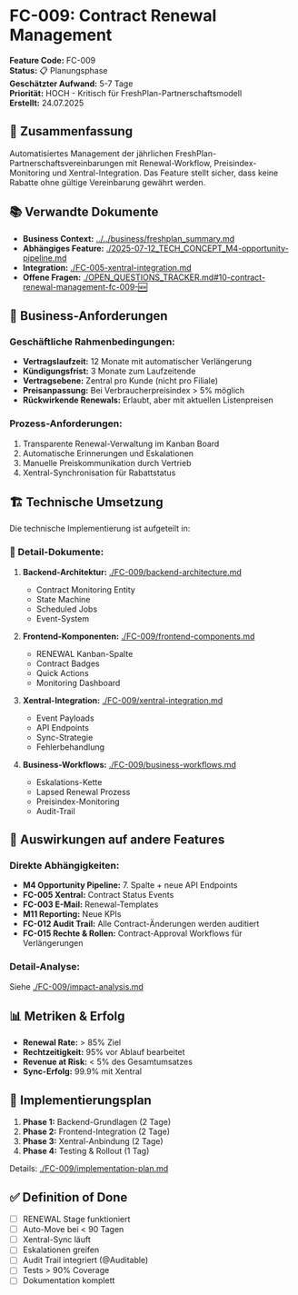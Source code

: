 # FC-009: Contract Renewal Management

**Feature Code:** FC-009  
**Status:** 📋 Planungsphase  
**Geschätzter Aufwand:** 5-7 Tage  
**Priorität:** HOCH - Kritisch für FreshPlan-Partnerschaftsmodell  
**Erstellt:** 24.07.2025  

## 🎯 Zusammenfassung

Automatisiertes Management der jährlichen FreshPlan-Partnerschaftsvereinbarungen mit Renewal-Workflow, Preisindex-Monitoring und Xentral-Integration. Das Feature stellt sicher, dass keine Rabatte ohne gültige Vereinbarung gewährt werden.

## 📚 Verwandte Dokumente

- **Business Context:** [../../business/freshplan_summary.md](../../business/freshplan_summary.md)
- **Abhängiges Feature:** [./2025-07-12_TECH_CONCEPT_M4-opportunity-pipeline.md](./2025-07-12_TECH_CONCEPT_M4-opportunity-pipeline.md)
- **Integration:** [./FC-005-xentral-integration.md](./FC-005-xentral-integration.md)
- **Offene Fragen:** [./OPEN_QUESTIONS_TRACKER.md#10-contract-renewal-management-fc-009-🆕](./OPEN_QUESTIONS_TRACKER.md#10-contract-renewal-management-fc-009-🆕)

## 💼 Business-Anforderungen

### Geschäftliche Rahmenbedingungen:
- **Vertragslaufzeit:** 12 Monate mit automatischer Verlängerung
- **Kündigungsfrist:** 3 Monate zum Laufzeitende
- **Vertragsebene:** Zentral pro Kunde (nicht pro Filiale)
- **Preisanpassung:** Bei Verbraucherpreisindex > 5% möglich
- **Rückwirkende Renewals:** Erlaubt, aber mit aktuellen Listenpreisen

### Prozess-Anforderungen:
1. Transparente Renewal-Verwaltung im Kanban Board
2. Automatische Erinnerungen und Eskalationen
3. Manuelle Preiskommunikation durch Vertrieb
4. Xentral-Synchronisation für Rabattstatus

## 🏗️ Technische Umsetzung

Die technische Implementierung ist aufgeteilt in:

### 📄 Detail-Dokumente:

1. **Backend-Architektur:** [./FC-009/backend-architecture.md](./FC-009/backend-architecture.md)
   - Contract Monitoring Entity
   - State Machine
   - Scheduled Jobs
   - Event-System

2. **Frontend-Komponenten:** [./FC-009/frontend-components.md](./FC-009/frontend-components.md)
   - RENEWAL Kanban-Spalte
   - Contract Badges
   - Quick Actions
   - Monitoring Dashboard

3. **Xentral-Integration:** [./FC-009/xentral-integration.md](./FC-009/xentral-integration.md)
   - Event Payloads
   - API Endpoints
   - Sync-Strategie
   - Fehlerbehandlung

4. **Business-Workflows:** [./FC-009/business-workflows.md](./FC-009/business-workflows.md)
   - Eskalations-Kette
   - Lapsed Renewal Prozess
   - Preisindex-Monitoring
   - Audit-Trail

## 🔗 Auswirkungen auf andere Features

### Direkte Abhängigkeiten:
- **M4 Opportunity Pipeline:** 7. Spalte + neue API Endpoints
- **FC-005 Xentral:** Contract Status Events
- **FC-003 E-Mail:** Renewal-Templates
- **M11 Reporting:** Neue KPIs
- **FC-012 Audit Trail:** Alle Contract-Änderungen werden auditiert
- **FC-015 Rechte & Rollen:** Contract-Approval Workflows für Verlängerungen

### Detail-Analyse:
Siehe [./FC-009/impact-analysis.md](./FC-009/impact-analysis.md)

## 📊 Metriken & Erfolg

- **Renewal Rate:** > 85% Ziel
- **Rechtzeitigkeit:** 95% vor Ablauf bearbeitet
- **Revenue at Risk:** < 5% des Gesamtumsatzes
- **Sync-Erfolg:** 99.9% mit Xentral

## 🚀 Implementierungsplan

1. **Phase 1:** Backend-Grundlagen (2 Tage)
2. **Phase 2:** Frontend-Integration (2 Tage)
3. **Phase 3:** Xentral-Anbindung (2 Tage)
4. **Phase 4:** Testing & Rollout (1 Tag)

Details: [./FC-009/implementation-plan.md](./FC-009/implementation-plan.md)

## ✅ Definition of Done

- [ ] RENEWAL Stage funktioniert
- [ ] Auto-Move bei < 90 Tagen
- [ ] Xentral-Sync läuft
- [ ] Eskalationen greifen
- [ ] Audit Trail integriert (@Auditable)
- [ ] Tests > 90% Coverage
- [ ] Dokumentation komplett